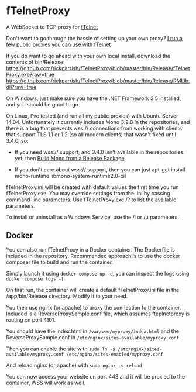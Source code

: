 # fTelnetProxy

A WebSocket to TCP proxy for <a href="https://github.com/rickparrish/fTelnet">fTelnet</a>

Don't want to go through the hassle of setting up your own proxy?
<a href="http://proxy.ftelnet.ca">I run a few public proxies you can use with fTelnet</a>

If you do want to go ahead with your own local install, download the contents of bin/Release:<br />
https://github.com/rickparrish/fTelnetProxy/blob/master/bin/Release/fTelnetProxy.exe?raw=true<br />
https://github.com/rickparrish/fTelnetProxy/blob/master/bin/Release/RMLib.dll?raw=true

On Windows, just make sure you have the .NET Framework 3.5 installed, and you should be good to go.

On Linux, I've tested (and run all my public proxies) with Ubuntu Server 14.04.  Unfortunately it
currently includes Mono 3.2.8 in the repositories, and there is a bug that prevents wss:// connections
from working with clients that support TLS 1.1 or 1.2 (so all modern clients) that wasn't fixed until 3.4.0, so:

  - If you need wss:// support, and 3.4.0 isn't available in the repositories yet, then 
<a href="http://www.mono-project.com/docs/compiling-mono/linux/#building-mono-from-a-release-package">Build Mono from a Release Package</a>.

  - If you don't care about wss:// support, then you can just apt-get install mono-runtime libmono-system-runtime2.0-cil
  
fTelnetProxy.ini will be created with default values the first time you run fTelnetProxy.exe.  You may override settings from the .ini
by passing command-line parameters.  Use fTelnetProxy.exe /? to list the available parameters.

To install or uninstall as a Windows Service, use the /i or /u parameters.

## Docker

You can also run fTelnetProxy in a Docker container.  The Dockerfile is included in the repository.
Recommended approach is to use the docker composer file to build and run the container.

Simply launch it using `docker compose up -d`, you can inspect the logs using `docker compose logs -f`

On first run, the container will create a default fTelnetProxy.ini file in the /app/bin/Release directory.
Modify it to your need.

You then use nginx (or apache) to proxy the connection to the container. 
Included is a ReverseProxySample.conf file, which assumes fteplnetproxy is routing on port 4101.

You should have the index.html in `/var/www/myproxy/index.html` and the ReverseProxySample.conf in `/etc/nginx/sites-available/myproxy.conf`

Then you can enable the site with `sudo ln -s /etc/nginx/sites-available/myproxy.conf /etc/nginx/sites-enabled/myproxy.conf`

And reload nginx (or apache) with `sudo nginx -s reload`

You can now access your website on port 443 and it will be proxied to the container, WSS will work as well.